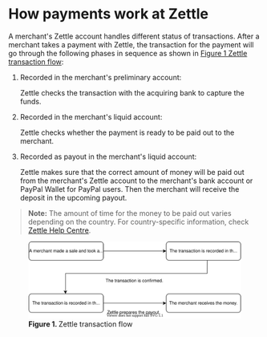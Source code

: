 How payments work at Zettle
===
A merchant's Zettle account handles different status of transactions. After a merchant takes a payment with Zettle, the transaction for the payment will go through the following phases in sequence as shown in [Figure 1 Zettle transaction flow](#Zettle-transaction-flow):
1. Recorded in the merchant's preliminary account:
 
   Zettle checks the transaction with the acquiring bank to capture the funds.
   
2. Recorded in the merchant's liquid account:

   Zettle checks whether the payment is ready to be paid out to the merchant.
   
3. Recorded as payout in the merchant's liquid account: 
  
   Zettle makes sure that the correct amount of money will be paid out from the merchant's Zettle account to the merchant's bank account or PayPal Wallet for PayPal users. Then the merchant will receive the deposit in the upcoming payout.
   
> **Note:** The amount of time for the money to be paid out varies depending on the country. For country-specific information, check [Zettle Help Centre](https://www.zettle.com/help/articles/1084784-deposits).

<figure ><img id="Zettle-transaction-flow" src="../images/Zettle-transaction-flow.svg" alt="This diagram shows the previously described transaction flow where Zettle handles payments in three sequential phases." >  <figcaption><b>Figure 1. </b>Zettle transaction flow</figcaption></figure>

